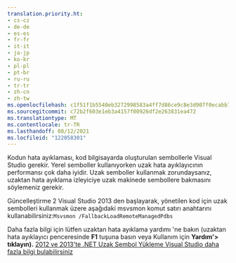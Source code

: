 ```yaml
---
translation.priority.ht:
- cs-cz
- de-de
- es-es
- fr-fr
- it-it
- ja-jp
- ko-kr
- pl-pl
- pt-br
- ru-ru
- tr-tr
- zh-cn
- zh-tw
ms.openlocfilehash: c1f51f1b5540eb3272998583a4ff7d86ce9c8e3d907f0ecabb73eff884575a84
ms.sourcegitcommit: c72b2f603e1eb3a4157f00926df2e263831ea472
ms.translationtype: MT
ms.contentlocale: tr-TR
ms.lasthandoff: 08/12/2021
ms.locfileid: "122058301"
---
```

Kodun hata ayıklaması, kod bilgisayarda oluşturulan sembollerle Visual Studio gerekir. Yerel semboller kullanıyorken uzak hata ayıklayıcının performansı çok daha iyidir.  Uzak semboller kullanmak zorundaysanız, uzaktan hata ayıklama izleyiciye uzak makinede sembollere bakmasını söylemeniz gerekir.  

Güncelleştirme 2 Visual Studio 2013 den başlayarak, yönetilen kod için uzak sembolleri kullanmak üzere aşağıdaki msvsmon komut satırı anahtarını kullanabilirsiniz:`Msvsmon /FallbackLoadRemoteManagedPdbs`  

Daha fazla bilgi için lütfen uzaktan hata ayıklama yardımı 'ne bakın (uzaktan hata ayıklayıcı penceresinde **F1** tuşuna basın veya Kullanım için **Yardım'> tıklayın).** [2012 ve 2013'te .NET Uzak Sembol Yükleme Visual Studio daha fazla bilgi bulabilirsiniz](https://devblogs.microsoft.com/devops/net-remote-symbol-loading-changes-in-visual-studio-2012-and-2013/)
